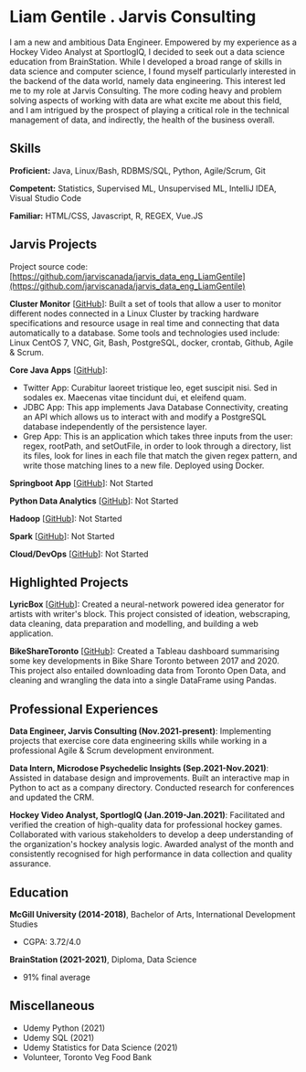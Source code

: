 # Liam Gentile . Jarvis Consulting

I am a new and ambitious Data Engineer. Empowered by my experience as a Hockey Video Analyst at SportlogIQ, I decided to seek out a data science education from BrainStation. While I developed a broad range of skills in data science and computer science, I found myself particularly interested in the backend of the data world, namely data engineering. This interest led me to my role at Jarvis Consulting. The more coding heavy and problem solving aspects of working with data are what excite me about this field, and I am intrigued by the prospect of playing a critical role in the technical management of data, and indirectly, the health of the business overall.

## Skills

**Proficient:** Java, Linux/Bash, RDBMS/SQL, Python, Agile/Scrum, Git

**Competent:** Statistics, Supervised ML, Unsupervised ML, IntelliJ IDEA, Visual Studio Code

**Familiar:** HTML/CSS, Javascript, R, REGEX, Vue.JS

## Jarvis Projects

Project source code: [https://github.com/jarviscanada/jarvis_data_eng_LiamGentile](https://github.com/jarviscanada/jarvis_data_eng_LiamGentile)


**Cluster Monitor** [[GitHub](https://github.com/jarviscanada/jarvis_data_eng_LiamGentile/tree/master/linux_sql)]: Built a set of tools that allow a user to monitor different nodes connected in a Linux Cluster by tracking hardware specifications and resource usage in real time and connecting that data automatically to a database. Some tools and technologies used include: Linux CentOS 7, VNC, Git, Bash, PostgreSQL, docker, crontab, Github, Agile & Scrum.

**Core Java Apps** [[GitHub](https://github.com/jarviscanada/jarvis_data_eng_LiamGentile/tree/master/core_java)]:
      
  - Twitter App: Curabitur laoreet tristique leo, eget suscipit nisi. Sed in sodales ex. Maecenas vitae tincidunt dui, et eleifend quam.
  - JDBC App: This app implements Java Database Connectivity, creating an API which allows us to interact with and modify a PostgreSQL database independently of the persistence layer.
  - Grep App: This is an application which takes three inputs from the user: regex, rootPath, and setOutFile, in order to look through a directory, list its files, look for lines in each file that match the given regex pattern, and write those matching lines to a new file. Deployed using Docker.

**Springboot App** [[GitHub](https://github.com/jarviscanada/jarvis_data_eng_LiamGentile/tree/master/springboot)]: Not Started

**Python Data Analytics** [[GitHub](https://github.com/jarviscanada/jarvis_data_eng_LiamGentile/tree/master/python_data_anlytics)]: Not Started

**Hadoop** [[GitHub](https://github.com/jarviscanada/jarvis_data_eng_LiamGentile/tree/master/hadoop)]: Not Started

**Spark** [[GitHub](https://github.com/jarviscanada/jarvis_data_eng_LiamGentile/tree/master/spark)]: Not Started

**Cloud/DevOps** [[GitHub](https://github.com/jarviscanada/jarvis_data_eng_LiamGentile/tree/master/cloud_devops)]: Not Started


## Highlighted Projects
**LyricBox** [[GitHub](https://github.com/liamgentile/LyricBox)]: Created a neural-network powered idea generator for artists with writer's block. This project consisted of ideation, webscraping, data cleaning, data preparation and modelling, and building a web application.

**BikeShareToronto** [[GitHub](https://github.com/liamgentile/BikeShareToronto)]: Created a Tableau dashboard summarising some key developments in Bike Share Toronto between 2017 and 2020. This project also entailed downloading data from Toronto Open Data, and cleaning and wrangling the data into a single DataFrame using Pandas.


## Professional Experiences

**Data Engineer, Jarvis Consulting (Nov.2021-present)**: Implementing projects that exercise core data engineering skills while working in a professional Agile & Scrum development environment. 

**Data Intern, Microdose Psychedelic Insights (Sep.2021-Nov.2021)**: Assisted in database design and improvements. Built an interactive map in Python to act as a company directory. Conducted research for conferences and updated the CRM.

**Hockey Video Analyst, SportlogIQ (Jan.2019-Jan.2021)**: Facilitated and verified the creation of high-quality data for professional hockey games. Collaborated with various stakeholders to develop a deep understanding of the organization's hockey analysis logic. Awarded analyst of the month and consistently recognised for high performance in data collection and quality assurance.


## Education
**McGill University (2014-2018)**, Bachelor of Arts, International Development Studies
- CGPA: 3.72/4.0

**BrainStation (2021-2021)**, Diploma, Data Science
- 91% final average


## Miscellaneous
- Udemy Python (2021)
- Udemy SQL (2021)
- Udemy Statistics for Data Science (2021)
- Volunteer, Toronto Veg Food Bank